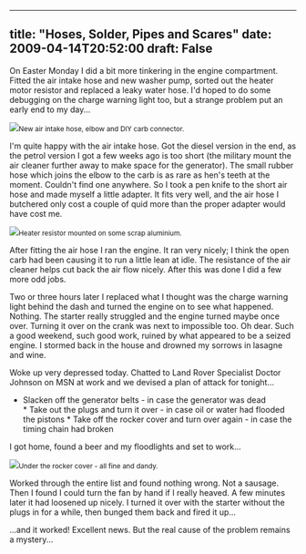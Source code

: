 
---
title: "Hoses, Solder, Pipes and Scares"
date: 2009-04-14T20:52:00
draft: False
---

On Easter Monday I did a bit more tinkering in the engine compartment.  Fitted the air intake hose and new washer pump, sorted out the heater motor resistor and replaced a leaky water hose.  I'd hoped to do some debugging on the charge warning light too, but a strange problem put an early end to my day...

<a href="http://danandtheduke.co.uk/uploaded_images/IMG_8384-790417.JPG"><img src="http://danandtheduke.co.uk/uploaded_images/IMG_8384-790355.JPG"/></a><span style="font-size:85%;">New air intake hose, elbow and DIY carb connector.</span>

I'm quite happy with the air intake hose.  Got the diesel version in the end, as the petrol version I got a few weeks ago is too short (the military mount the air cleaner further away to make space for the generator).  The small rubber hose which joins the elbow to the carb is as rare as hen's teeth at the moment.  Couldn't find one anywhere.  So I took a pen knife to the short air hose and made myself a little adapter.  It fits very well, and the air hose I butchered only cost a couple of quid more than the proper adapter would have cost me.

<a href="http://danandtheduke.co.uk/uploaded_images/IMG_8385-763653.JPG"><img src="http://danandtheduke.co.uk/uploaded_images/IMG_8385-763649.JPG"/></a><span style="font-size:85%;">Heater resistor mounted on some scrap aluminium.</span>

After fitting the air hose I ran the engine.  It ran very nicely; I think the open carb had been causing it to run a little lean at idle.  The resistance of the air cleaner helps cut back the air flow nicely.  After this was done I did a few more odd jobs.

Two or three hours later I replaced what I thought was the charge warning light behind the dash and turned the engine on to see what happened.  Nothing.  The starter really struggled and the engine turned maybe once over.  Turning it over on the crank was next to impossible too.  Oh dear.  Such a good weekend, such good work, ruined by what appeared to be a seized engine.  I stormed back in the house and drowned my sorrows in lasagne and wine.

Woke up very depressed today.  Chatted to Land Rover Specialist Doctor Johnson on MSN at work and we devised a plan of attack for tonight...
<ul><li>Slacken off the generator belts - in case the generator was dead
</li>* Take out the plugs and turn it over - in case oil or water had flooded the pistons
* Take off the rocker cover and turn over again - in case the timing chain had broken
</ul>I got home, found a beer and my floodlights and set to work...

<a href="http://danandtheduke.co.uk/uploaded_images/IMG_8357-763683.JPG"><img src="http://danandtheduke.co.uk/uploaded_images/IMG_8357-763677.JPG"/></a><span style="font-size:85%;">Under the rocker cover - all fine and dandy.</span>

Worked through the entire list and found nothing wrong.  Not a sausage.  Then I found I could turn the fan by hand if I really heaved.  A few minutes later it had loosened up nicely.  I turned it over with the starter without the plugs in for a while, then bunged them back and fired it up...

...and it worked!  Excellent news.  But the real cause of the problem remains a mystery...